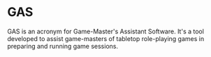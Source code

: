 # GAS
GAS is an acronym for Game-Master's Assistant Software. It's a tool developed to assist game-masters of tabletop role-playing games in preparing and running game sessions.

